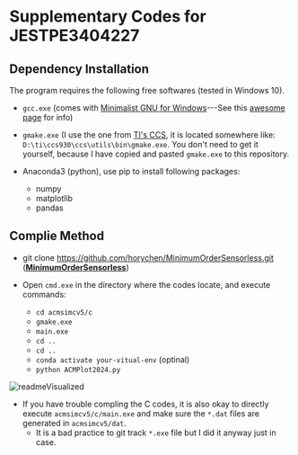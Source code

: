 # Supplementary Codes for JESTPE3404227

## Dependency Installation

The program requires the following free softwares (tested in Windows 10).

- `gcc.exe` (comes with [Minimalist GNU for Windows](https://sourceforge.net/projects/mingw/)---See this [awesome page](https://www3.ntu.edu.sg/home/ehchua/programming/howto/Cygwin_HowTo.html) for info)

- `gmake.exe` (I use the one from [TI's CCS](https://www.ti.com/tool/download/CCSTUDIO), it is located somewhere like: `D:\ti\ccs930\ccs\utils\bin\gmake.exe`. You don't need to get it yourself, because I have copied and pasted `gmake.exe` to this repository.

- Anaconda3 (python), use pip to install following packages:
    - numpy
    - matplotlib
    - pandas

## Complie Method

- git clone https://github.com/horychen/MinimumOrderSensorless.git (**[MinimumOrderSensorless](https://github.com/horychen/MinimumOrderSensorless)**)

- Open `cmd.exe` in the directory where the codes locate, and execute commands:
    - `cd acmsimcv5/c`
    - `gmake.exe`
    - `main.exe`
    - `cd ..`
    - `cd ..`
    - `conda activate your-vitual-env` (optinal)
    - `python ACMPlot2024.py`

![readmeVisualized](https://github.com/horychen/MinimumOrderSensorless/blob/main/readme.png?raw=true)

- If you have trouble compling the C codes, it is also okay to directly execute `acmsimcv5/c/main.exe` and make sure the `*.dat` files are generated in `acmsimcv5/dat`.
    - It is a bad practice to git track `*.exe` file but I did it anyway just in case.

